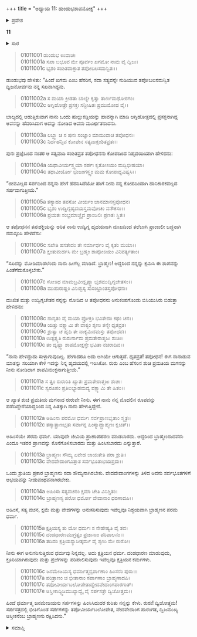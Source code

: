+++
title = "ಅಧ್ಯಾಯ 11: ಡುಂಡುಭಶಾಪಮೋಕ್ಷ"
+++

<details><summary>ಪ್ರವೇಶ</summary>


।।   ಓಂ ಓಂ ನಮೋ ನಾರಾಯಣಾಯ।।   ಶ್ರೀ ವೇದವ್ಯಾಸಾಯ ನಮಃ ।।
ಶ್ರೀ ಕೃಷ್ಣದ್ವೈಪಾಯನ ವೇದವ್ಯಾಸ ವಿರಚಿತ
ಶ್ರೀ ಮಹಾಭಾರತ
ಆದಿ ಪರ್ವ
ಪೌಲೋಮ ಪರ್ವ
</details>

**11**
<details><summary>ಸಾರ</summary>

ಡುಂಡುಭನ ಕಥೆ (1-10). ಡುಂಡುಭನು ರುರುವಿಗೆ ಸರ್ಪಗಳನ್ನು ಕೊಲ್ಲಬಾರದೆಂದು ಸಲಹೆ ನೀಡುವುದು (11-15).

</details>

> 01011001 ಡುಂಡುಭ ಉವಾಚ।  
01011001a ಸಖಾ ಬಭೂವ ಮೇ ಪೂರ್ವಂ ಖಗಮೋ ನಾಮ ವೈ ದ್ವಿಜಃ।  
01011001c ಭೃಶಂ ಸಂಶಿತವಾಕ್ತಾತ ತಪೋಬಲಸಮನ್ವಿತಃ।।

ಡುಂಡುಭವು ಹೇಳಿತು: “ಹಿಂದೆ ಖಗಮ ಎಂಬ ಹೆಸರಿನ, ಸದಾ ಸತ್ಯವನ್ನೇ ನುಡಿಯುವ ತಪೋಬಲಸಮನ್ವಿತ ದ್ವಿಜನೋರ್ವನು ನನ್ನ ಸಖನಾಗಿದ್ದನು.

> 01011002a ಸ ಮಯಾ ಕ್ರೀಡತಾ ಬಾಲ್ಯೇ ಕೃತ್ವಾ ತಾರ್ಣಮಥೋರಗಂ।  
01011002c ಅಗ್ನಿಹೋತ್ರೇ ಪ್ರಸಕ್ತಃ ಸನ್ಭೀಷಿತಃ ಪ್ರಮುಮೋಹ ವೈ।।

ಬಾಲ್ಯದಲ್ಲಿ ಆಡುತ್ತಿರುವಾಗ ನಾನು ಒಂದು ಹುಲ್ಲುಕಡ್ಡಿಯನ್ನು ಹಾವನ್ನಾಗಿ ಮಾಡಿ ಅಗ್ನಿಹೋತ್ರದಲ್ಲಿ ಪ್ರಸಕ್ತನಾಗಿದ್ದ ಅವನನ್ನು ಹೆದರಿಸಿದಾಗ ಅದನ್ನು ನೋಡಿದ ಅವನು ಮೂರ್ಛಿತನಾದನು.

> 01011003a ಲಬ್ಧ್ವಾ ಚ ಸ ಪುನಃ ಸಂಜ್ಞಾಂ ಮಾಮುವಾಚ ತಪೋಧನಃ।  
01011003c ನಿರ್ದಹನ್ನಿವ ಕೋಪೇನ ಸತ್ಯವಾಕ್ಸಂಶಿತವ್ರತಃ।।

ಪುನಃ ಪ್ರಜ್ಞೆಬಂದ ನಂತರ ಆ ಸತ್ಯವಾದಿ ಸಂಶಿತವ್ರತ ತಪೋಧನನು ಕೋಪದಿಂದ ನಿಹೃದಯಿಯಾಗಿ ಹೇಳಿದನು:

> 01011004a ಯಥಾವೀರ್ಯಸ್ತ್ವಯಾ ಸರ್ಪಃ ಕೃತೋಽಯಂ ಮದ್ಬಿಭೀಷಯಾ।  
01011004c ತಥಾವೀರ್ಯೋ ಭುಜಂಗಸ್ತ್ವಂ ಮಮ ಕೋಪಾದ್ಭವಿಷ್ಯಸಿ।।

“ಜೀವವಿಲ್ಲದ ಸರ್ಪದಿಂದ ನನ್ನನು ಹೇಗೆ ಹೆದರಿಸಿದೆಯೋ ಹಾಗೆ ನೀನು ನನ್ನ ಕೋಪದಿಂದಾಗಿ ಹಾನಿಕಾರಕವಲ್ಲದ ಸರ್ಪವಾಗುತ್ತೀಯೆ.”

> 01011005a ತಸ್ಯಾಹಂ ತಪಸೋ ವೀರ್ಯಂ ಜಾನಮಾನಸ್ತಪೋಧನ।  
01011005c ಭೃಶಂ ಉದ್ವಿಗ್ನಹೃದಯಸ್ತಮವೋಚಂ ವನೌಕಸಂ।।  
01011006a ಪ್ರಯತಃ ಸಂಭ್ರಮಾಚ್ಚೈವ ಪ್ರಾಂಜಲಿಃ ಪ್ರಣತಃ ಸ್ಥಿತಃ।

ಆ ತಪೋಧನನ ತಪಃಶಕ್ತಿಯನ್ನು ಅರಿತ ನಾನು ಉದ್ವಿಗ್ನ ಹೃದಯನಾಗಿ ದುಃಖದಿಂದ ತಲೆಬಾಗಿ ಪ್ರಾಂಜಲೀ ಬದ್ಧನಾಗಿ ನಮಸ್ಕರಿಸಿ ಹೇಳಿದೆನು:

> 01011006c ಸಖೇತಿ ಹಸತೇದಂ ತೇ ನರ್ಮಾರ್ಥಂ ವೈ ಕೃತಂ ಮಯಾ।।   
01011007a ಕ್ಷಂತುಮರ್ಹಸಿ ಮೇ ಬ್ರಹ್ಮಂ ಶಾಪೋಽಯಂ ವಿನಿವರ್ತ್ಯತಾಂ।

“ಸಖನನ್ನು ಮೋಡಿಮಾಡಲೆಂದು ನಾನು ಹೀಗೆಲ್ಲ ಮಾಡಿದೆ. ಬ್ರಾಹ್ಮಣ! ಆದ್ದರಿಂದ ನನ್ನನ್ನು ಕ್ಷಮಿಸಿ ಈ ಶಾಪವನ್ನು ಹಿಂತೆಗೆದುಕೊಳ್ಳಬೇಕು.”

> 01011007c ಸೋಽಥ ಮಾಮಬ್ರವೀದ್ದೃಷ್ಠ್ವಾ ಭೃಶಮುದ್ವಿಗ್ನಚೇತಸಂ।।  
01011008a ಮುಹುರುಷ್ಣಂ ವಿನಿಃಶ್ವಸ್ಯ ಸುಸಂಭ್ರಾಂತಸ್ತಪೋಧನಃ।

ದುಃಖಿತ ಮತ್ತು ಉದ್ವಿಗ್ನಚೇತಸ ನನ್ನನ್ನು ನೋಡಿದ ಆ ತಪೋಧನನು ಅನುಕಂಪಗೊಂಡು ಬಿಸಿಯುಸಿರು ಬಿಡುತ್ತಾ ಹೇಳಿದನು:

> 01011008c ನಾನೃತಂ ವೈ ಮಯಾ ಪ್ರೋಕ್ತಂ ಭವಿತೇದಂ ಕಥಂ ಚನ।।  
01011009a ಯತ್ತು ವಕ್ಷ್ಯಾಮಿ ತೇ ವಾಕ್ಯಂ ಶೃಣು ತನ್ಮೇ ಧೃತವ್ರತ।  
01011009c ಶ್ರುತ್ವಾ ಚ ಹೃದಿ ತೇ ವಾಕ್ಯಮಿದಮಸ್ತು ತಪೋಧನ।।  
01011010a ಉತ್ಪತ್ಸ್ಯತಿ ರುರುರ್ನಾಮ ಪ್ರಮತೇರಾತ್ಮಜಃ ಶುಚಿಃ।  
01011010c ತಂ ದೃಷ್ಟ್ವಾ ಶಾಪಮೋಕ್ಷಸ್ತೇ ಭವಿತಾ ನಚಿರಾದಿವ।।

“ನಾನು ಹೇಳಿದ್ದುದು ಸುಳ್ಳಾಗುವುದಿಲ್ಲ. ಹೇಗಾದರೂ ಅದು ಆಗಿಯೇ ಆಗುತ್ತದೆ. ಧೃತವ್ರತ! ತಪೋಧನ! ಈಗ ನಾನಾಡುವ ಮಾತನ್ನು ಸರಿಯಾಗಿ ಕೇಳಿ ಇದನ್ನು ನಿನ್ನ ಹೃದಯದಲ್ಲಿ ಇರಿಸಿಕೋ. ರುರು ಎಂಬ ಹೆಸರಿನ ಶುಚಿ ಪ್ರಮತಿಯ ಮಗನನ್ನು ನೀನು ನೋಡಿದಾಗ ಶಾಪವಿಮುಕ್ತನಾಗುತ್ತೀಯೆ.”

> 01011011a ಸ ತ್ವಂ ರುರುರಿತಿ ಖ್ಯಾತಃ ಪ್ರಮತೇರಾತ್ಮಜಃ ಶುಚಿಃ।  
01011011c ಸ್ವರೂಪಂ ಪ್ರತಿಲಭ್ಯಾಹಮದ್ಯ ವಕ್ಷ್ಯಾಮಿ ತೇ ಹಿತಂ।।

ಆ ಖ್ಯಾತ ಶುಚಿ ಪ್ರಮತಿಯ ಮಗನಾದ ರುರುವೇ ನೀನು. ಈಗ ನಾನು ನನ್ನ ಮೊದಲಿನ ರೂಪವನ್ನು ಪಡೆದಿದ್ದೇನೆಯಾದ್ದರಿಂದ ನಿನ್ನ ಹಿತಕ್ಕಾಗಿ ನಾನು ಹೇಳುತ್ತಿದ್ದೇನೆ.

> 01011012a ಅಹಿಂಸಾ ಪರಮೋ ಧರ್ಮಃ ಸರ್ವಪ್ರಾಣಭೃತಾಂ ಸ್ಮೃತಃ।  
01011012c ತಸ್ಮಾತ್ಪ್ರಾಣಭೃತಃ ಸರ್ವಾನ್ನ ಹಿಂಸ್ಯಾದ್ಬ್ರಾಹ್ಮಣಃ ಕ್ವಚಿತ್।।

ಅಹಿಂಸೆಯೇ ಪರಮ ಧರ್ಮ. ಯಾವುದೇ ಜೀವಿಯ ಪ್ರಾಣಾಪಹರಣ ಮಾಡಬಾರದು. ಆದ್ದರಿಂದ ಬ್ರಾಹ್ಮಣನಾದವನು ಎಂದೂ ಇತರರ ಪ್ರಾಣವನ್ನು ಕೊನೆಗೊಳಿಸಬಾರದು ಮತ್ತು ಹಿಂಸಿಸಬಾರದು ಎನ್ನುತ್ತಾರೆ.

> 01011013a ಬ್ರಾಹ್ಮಣಃ ಸೌಮ್ಯ ಏವೇಹ ಜಾಯತೇತಿ ಪರಾ ಶ್ರುತಿಃ।  
01011013c ವೇದವೇದಾಂಗವಿತ್ತಾತ ಸರ್ವಭೂತಾಭಯಪ್ರದಃ।।

ಒಂದು ಶ್ರುತಿಯ ಪ್ರಕಾರ ಬ್ರಾಹ್ಮಣನು ಸದಾ ಸೌಮ್ಯನಾಗಿರಬೇಕು. ವೇದವೇದಾಂಗಗಳನ್ನು ತಿಳಿದ ಅವನು ಸರ್ವಭೂತಗಳಿಗೆ ಅಭಯವನ್ನು ನೀಡುವಂಥವನಾಗಿರಬೇಕು.

> 01011014a ಅಹಿಂಸಾ ಸತ್ಯವಚನಂ ಕ್ಷಮಾ ಚೇತಿ ವಿನಿಶ್ಚಿತಂ।  
01011014c ಬ್ರಾಹ್ಮಣಸ್ಯ ಪರೋ ಧರ್ಮೋ ವೇದಾನಾಂ ಧರಣಾದಪಿ।।

ಅಹಿಂಸೆ, ಸತ್ಯ ವಚನ, ಕ್ಷಮೆ ಮತ್ತು ವೇದಗಳನ್ನು ಅನುಸರಿಸುವುದು ಇವೆಲ್ಲವೂ ನಿಶ್ಚಯವಾಗಿ ಬ್ರಾಹ್ಮಣನ ಪರಮ ಧರ್ಮ.

> 01011015a ಕ್ಷತ್ರಿಯಸ್ಯ ತು ಯೋ ಧರ್ಮಃ ಸ ನೇಹೇಷ್ಯತಿ ವೈ ತವ।  
01011015c ದಂಡಧಾರಣಮುಗ್ರತ್ವಂ ಪ್ರಜಾನಾಂ ಪರಿಪಾಲನಂ।।  
01011016a ತದಿದಂ ಕ್ಷತ್ರಿಯಸ್ಯಾಸೀತ್ಕರ್ಮ ವೈ ಶೃಣು ಮೇ ರುರೋ।

ನೀನು ಈಗ ಅನುಸರಿಸುತ್ತಿರುವ ಧರ್ಮವು ನಿನ್ನದಲ್ಲ. ಅದು ಕ್ಷತ್ರಿಯನ ಧರ್ಮ. ದಂಡಧಾರಣ ಮಾಡುವುದು, ಕ್ರೂರಿಯಾಗಿರುವುದು ಮತ್ತು ಪ್ರಜೆಗಳನ್ನು ಪರಿಪಾಲಿಸುವುದು ಇವೆಲ್ಲವೂ ಕ್ಷತ್ರಿಯನ ಕರ್ಮಗಳು.

> 01011016c ಜನಮೇಜಯಸ್ಯ ಧರ್ಮಾತ್ಮನ್ಸರ್ಪಾಣಾಂ ಹಿಂಸನಂ ಪುರಾ।।  
01011017a ಪರಿತ್ರಾಣಂ ಚ ಭೀತಾನಾಂ ಸರ್ಪಾಣಾಂ ಬ್ರಾಹ್ಮಣಾದಪಿ।  
01011017c ತಪೋವೀರ್ಯಬಲೋಪೇತಾದ್ವೇದವೇದಾಂಗಪಾರಗಾತ್।   
01011017e ಆಸ್ತೀಕಾದ್ದ್ವಿಜಮುಖ್ಯಾದ್ವೈ ವೈ ಸರ್ಪಸತ್ರೇ ದ್ವಿಜೋತ್ತಮ।।

ಹಿಂದೆ ಧರ್ಮಾತ್ಮ ಜನಮೇಜಯನು ಸರ್ಪಗಳನ್ನು ಹಿಂಸಿಸಿದುದರ ಕುರಿತು ನನ್ನನ್ನು ಕೇಳು. ರುರು! ದ್ವಿಜೋತ್ತಮ! ಸರ್ಪಸತ್ರದಲ್ಲಿ ಭೀತಿಗೊಂಡ ಸರ್ಪಗಳನ್ನು ತಪೋವೀರ್ಯಬಲೋಪೇತ, ವೇದವೇದಾಂಗ ಪಾರಂಗತ, ದ್ವಿಜಮುಖ್ಯ ಆಸ್ತೀಕನೆಂಬ ಬ್ರಾಹ್ಮಣನು ರಕ್ಷಿಸಿದನು.”

<details><summary>ಸಮಾಪ್ತಿ</summary>

ಇತಿ ಶ್ರೀ ಮಹಾಭಾರತೇ ಆದಿಪರ್ವಣಿ ಪೌಲೋಮಪರ್ವಣಿ ಡುಂಡುಭಶಾಪಮೋಕ್ಷೋ ನಾಮ ಏಕಾದಶೋಽಧ್ಯಾಯಃ।।  
ಇದು ಶ್ರೀ ಮಹಾಭಾರತದಲ್ಲಿ ಆದಿಪರ್ವದಲ್ಲಿ ಪೌಲೋಮಪರ್ವದಲ್ಲಿ ಡುಂಡುಭಶಾಪಮೋಕ್ಷ ಎನ್ನುವ ಹನ್ನೊಂದನೆಯ ಅಧ್ಯಾಯವು.

</details>
